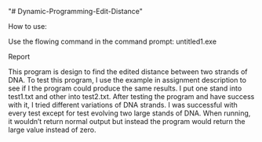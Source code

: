 "# Dynamic-Programming-Edit-Distance" 


How to use:

  Use the flowing command in the command prompt: untitled1.exe <file1>  <file2>
  
Report
  
  This program is design to find the edited distance between two strands of DNA. To test this program, I use the example in assignment description to see if I the program could produce the same results. I put one stand into test1.txt and other into test2.txt. After testing the program and have success with it, I tried different variations of DNA strands. I was successful with every test except for test evolving two large stands of DNA. When running, it wouldn’t return normal output but instead the program would return the large value instead of zero.  
